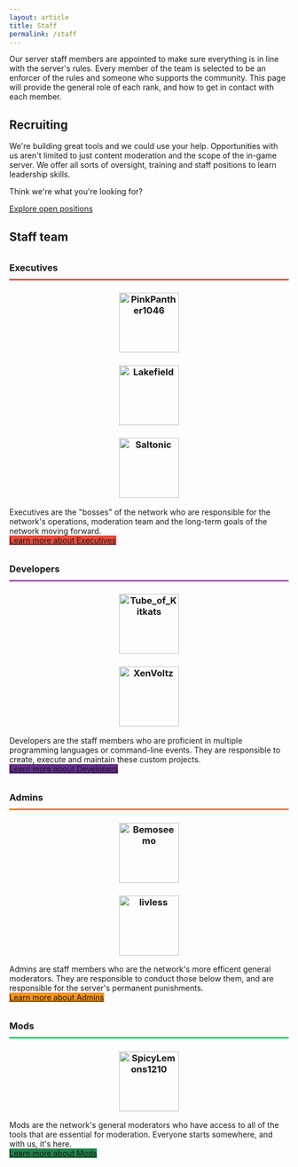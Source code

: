 ```yaml
---
layout: article
title: Staff
permalink: /staff
---
```


Our server staff members are appointed to make sure everything is in line with the server's rules. Every member of the team is selected to be an enforcer of the rules and someone who supports the community. This page will provide the general role of each rank, and how to get in contact with each member.

## Recruiting
We're building great tools and we could use your help. Opportunities with us aren't limited to just content moderation and the scope of the in-game server. We offer all sorts of oversight, training and staff positions to learn leadership skills.

Think we're what you're looking for?

<a class="button button--outline-primary button--rounded" href="../staff/recruiting">Explore open positions</a>

## Staff team

<h3 style="line-height: 2.5rem; border-bottom: 3px #E64A3A solid;">Executives</h3>
<center>
<div class="grid-container">
  <div class="grid grid--py-3">
    <div class="cell cell--4"><div><h3><img src="https://cravatar.eu/helmhead/6fa574108a8c46d7ab77476ed0cdbe20" alt="PinkPanther1046" width="108"></h3></div></div>
    <div class="cell cell--4"><div><h3><img src="https://cravatar.eu/helmhead/77ca708d0717449bae691c503296e133" alt="Lakefield" width="108"></h3></div></div>
    <div class="cell cell--4"><div><h3><img src="https://cravatar.eu/helmhead/ce74e1fa867041ddbfc89c0c02a8472a" alt="Saltonic" width="108"></h3></div></div>
  </div>
</div>
</center>

Executives are the "bosses" of the network who are responsible for the network's operations, moderation team and the long-term goals of the network moving forward.
<br>
<a class="button button--secondary button--rounded button--lg" style="margin-top: 1rem; margin-bottom: 1rem; background-color: #e74c3c;" href="{{ site.baseurl }}/hc/content-moderation#executive">Learn more about Executives</a>

<h3 style="line-height: 2.5rem; border-bottom: 3px #9B59B6 solid;">Developers</h3>
<center>
<div class="grid-container">
  <div class="grid grid--py-3">
    <div class="cell cell--6"><div><h3><img src="https://cravatar.eu/helmhead/eca5074c25da49bd8a8529ce598ccdf4" alt="Tube_of_Kitkats" width="108"></h3></div></div>
    <div class="cell cell--6"><div><h3><img src="https://cravatar.eu/helmhead/ab9aee273b3748be804c6810d5c0a643" alt="XenVoltz" width="108"></h3></div></div>
  </div>
</div>
</center>

Developers are the staff members who are proficient in multiple programming languages or command-line events. They are responsible to create, execute and maintain these custom projects.
<br>
<a class="button button--secondary button--rounded button--lg" style="margin-top: 1rem; margin-bottom: 1rem; background-color: #652d90;" href="{{ site.baseurl }}/hc/content-moderation#developer">Learn more about Developers</a>

<h3 style="line-height: 2.5rem; border-bottom: 3px #E67D21 solid;">Admins</h3>
<center>
<div class="grid-container">
  <div class="grid grid--py-3">
    <div class="cell cell--6"><div><h3><img src="https://cravatar.eu/helmhead/8a43ac7dc23948c9872ca09060704235" alt="Bemoseemo" width="108"></h3></div></div>
    <div class="cell cell--6"><div><h3><img src="https://cravatar.eu/helmhead/2967434555d84e77815cb3600b3ffe39" alt="livless" width="108"></h3></div></div>
  </div>
</div>
</center>

Admins are staff members who are the network's more efficent general moderators. They are responsible to conduct those below them, and are responsible for the server's permanent punishments.
<br>
<a class="button button--secondary button--rounded button--lg" style="margin-top: 1rem; margin-bottom: 1rem; background-color: #f7941d;" href="{{ site.baseurl }}/hc/content-moderation#admin">Learn more about Admins</a>

<h3 style="line-height: 2.5rem; border-bottom: 3px #2BCA70 solid;">Mods</h3>
<center>
<div class="grid-container">
  <div class="grid grid--py-3">
    <div class="cell cell--12"><div><h3><img src="https://cravatar.eu/helmhead/53f64c18187247ecafc403bdf9279760" alt="SpicyLemons1210" width="108"></h3></div></div>

  </div>
</div>
</center>

Mods are the network's general moderators who have access to all of the tools that are essential for moderation. Everyone starts somewhere, and with us, it's here.
<br>
<a class="button button--secondary button--rounded button--lg" style="margin-top: 1rem; margin-bottom: 1rem; background-color: #1e8449;" href="{{ site.baseurl }}/hc/content-moderation#mod">Learn more about Mods</a>
